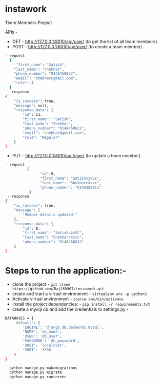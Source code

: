 # instawork
Team Members Project

APIs - 
- GET - http://127.0.0.1:8010/api/user/ (to get the list of all team members).
- POST -  http://127.0.0.1:8010/api/user/ (to create a team member).  
```sh
- request
  {   
     "first_name": "Satish",
    "last_name": "Shekhar",
    "phone_number": "9148450822",
    "email": "shekhar@gmail.com",
    "role": 2
  }
 - response
{
    "is_success": true,
    "message": null,
    "response_data": {
        "id": 11,
        "first_name": "Satish",
        "last_name": "Shekhar",
        "phone_number": "9148450822",
        "email": "shekhar@gmail.com",
        "role": "Regular"
    }
}
```
- PUT -  http://127.0.0.1:8010/api/user/ (to update a team member). 
```sh
- request
          {   
                "id":9,
                "first_name": "SatishczxSC",
                "last_name": "ShekharcXxzc",
                "phone_number": "9148450811"
           }
 - response
{
    "is_success": true,
    "message": [
        "Member details updated!"
    ],
    "response_data": {
        "id": 8,
        "first_name": "SatishczxSC",
        "last_name": "ShekharcXxzc",
        "phone_number": "9148450812"
    }
}
```

# Steps to run the application:-
- clone the project - ```git clone https://github.com/Raj160907/instawork.git```<br/>
- create and start a virtual environment - ```virtualenv env -p python3```</br>
- Activate virtual environment - ```source env/bin/activate```<br/>
- Install the project dependencies: - 
```pip install -r requirements.txt``` <br/>
- create a mysql db and add the credentials to settings.py - <br/>
```sh
DATABASES = {
    'default': {
        'ENGINE': 'django.db.backends.mysql',
        'NAME': 'db_name',
        'USER': 'db_user',
        'PASSWORD': 'db_password',
        'HOST': 'localhost',
        'PORT': '3306'
    }
}
```

```sh
  python manage.py makemigrations
  python manage.py migrate
  python manage.py runserver
```
